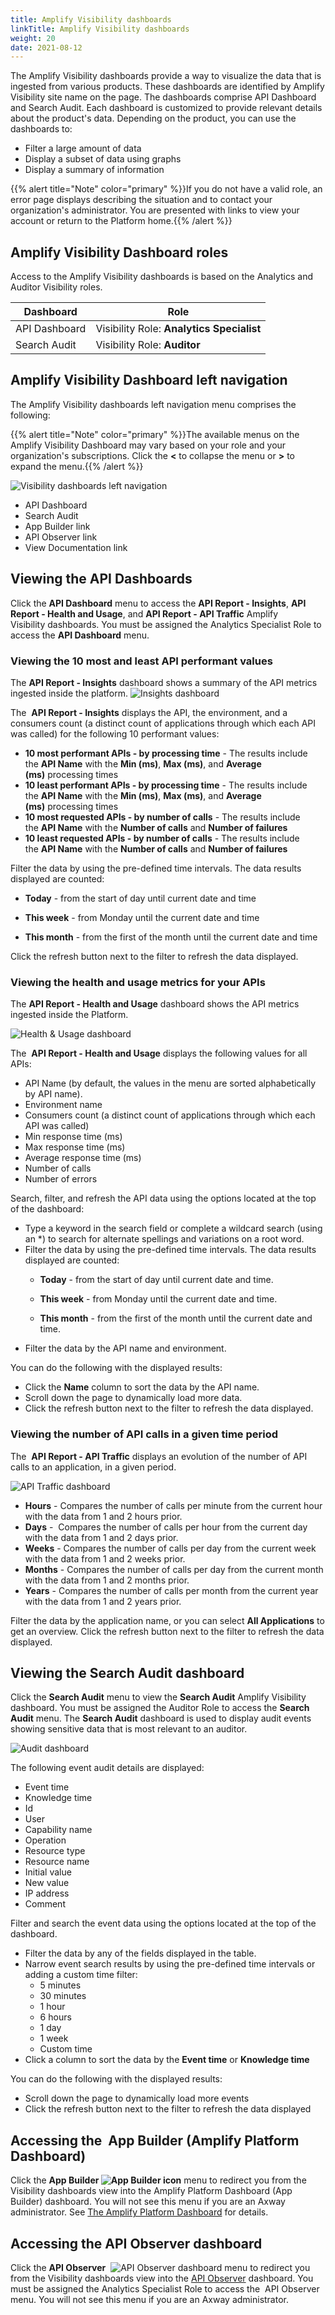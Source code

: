 ```yaml
---
title: Amplify Visibility dashboards
linkTitle: Amplify Visibility dashboards
weight: 20
date: 2021-08-12
---
```


The Amplify Visibility dashboards provide a way to visualize the data that is ingested from various products. These dashboards are identified by Amplify Visibility site name on the page. The dashboards comprise API Dashboard and Search Audit. Each dashboard is customized to provide relevant details about the product's data. Depending on the product, you can use the dashboards to:

* Filter a large amount of data
* Display a subset of data using graphs
* Display a summary of information

{{% alert title="Note" color="primary" %}}If you do not have a valid role, an error page displays describing the situation and to contact your organization's administrator. You are presented with links to view your account or return to the Platform home.{{% /alert %}}

## Amplify Visibility Dashboard roles

Access to the Amplify Visibility dashboards is based on the Analytics and Auditor Visibility roles.

| Dashboard | Role |
| --- | --- |
| API Dashboard | Visibility Role: **Analytics Specialist** |
| Search Audit | Visibility Role: **Auditor** |

## Amplify Visibility Dashboard left navigation

The Amplify Visibility dashboards left navigation menu comprises the following:

{{% alert title="Note" color="primary" %}}The available menus on the Amplify Visibility Dashboard may vary based on your role and your organization's subscriptions. Click the **<** to collapse the menu or **\>** to expand the menu.{{% /alert %}}

![Visibility dashboards left navigation](/Images/visibility_menu_left_menu.png)

* API Dashboard
* Search Audit
* App Builder link
* API Observer link
* View Documentation link

## Viewing the API Dashboards

Click the **API Dashboard** menu to access the **API Report - Insights**, **API Report - Health and Usage**, and **API Report - API Traffic** Amplify Visibility dashboards. You must be assigned the Analytics Specialist Role to access the **API Dashboard** menu.

### Viewing the 10 most and least API performant values

The **API Report - Insights** dashboard shows a summary of the API metrics ingested inside the platform.
![Insights dashboard](/Images/dashboard_insights.png)

The  **API Report - Insights** displays the API, the environment, and a consumers count (a distinct count of applications through which each API was called) for the following 10 performant values:

* **10 most performant APIs - by processing time** \- The results include the **API Name** with the **Min (ms)**, **Max (ms)**, and **Average (ms)** processing times
* **10 least performant APIs - by processing time** - The results include the **API Name** with the **Min (ms)**, **Max (ms)**, and **Average (ms)** processing times
* **10 most requested APIs - by number of calls** - The results include the **API Name** with the **Number of calls** and **Number of failures**
* **10 least requested APIs - by number of calls** - The results include the **API Name** with the **Number of calls** and **Number of failures**

Filter the data by using the pre-defined time intervals. The data results displayed are counted:

* **Today** - from the start of day until current date and time

* **This week** - from Monday until the current date and time
* **This month** - from the first of the month until the current date and time

Click the refresh button next to the filter to refresh the data displayed.

### Viewing the health and usage metrics for your APIs

The **API Report - Health and Usage** dashboard shows the API metrics ingested inside the Platform.

![Health & Usage dashboard](/Images/dashboard_health_and_usage.png)

The  **API Report - Health and Usage** displays the following values for all APIs:

* API Name (by default, the values in the menu are sorted alphabetically by API name).
* Environment name
* Consumers count (a distinct count of applications through which each API was called)
* Min response time (ms)
* Max response time (ms)
* Average response time (ms)
* Number of calls
* Number of errors

Search, filter, and refresh the API data using the options located at the top of the dashboard:

* Type a keyword in the search field or complete a wildcard search (using an \*) to search for alternate spellings and variations on a root word.
* Filter the data by using the pre-defined time intervals. The data results displayed are counted:
    * **Today** - from the start of day until current date and time.

    * **This week** - from Monday until the current date and time.
    * **This month** - from the first of the month until the current date and time.
* Filter the data by the API name and environment.

You can do the following with the displayed results:

* Click the **Name** column to sort the data by the API name.
* Scroll down the page to dynamically load more data.
* Click the refresh button next to the filter to refresh the data displayed.

### Viewing the number of API calls in a given time period

The  **API Report - API Traffic** displays an evolution of the number of API calls to an application, in a given period.

![API Traffic dashboard](/Images/dashboard_api_traffic.png)

* **Hours** \- Compares the number of calls per minute from the current hour with the data from 1 and 2 hours prior.
* **Days** -  Compares the number of calls per hour from the current day with the data from 1 and 2 days prior.
* **Weeks** \- Compares the number of calls per day from the current week with the data from 1 and 2 weeks prior.
* **Months** \- Compares the number of calls per day from the current month with the data from 1 and 2 months prior.
* **Years** - Compares the number of calls per month from the current year with the data from 1 and 2 years prior.

Filter the data by the application name, or you can select **All Applications** to get an overview. Click the refresh button next to the filter to refresh the data displayed.

## Viewing the Search Audit dashboard

Click the **Search Audit** menu to view the **Search Audit** Amplify Visibility dashboard. You must be assigned the Auditor Role to access the **Search Audit** menu. The **Search Audit** dashboard is used to display audit events showing sensitive data that is most relevant to an auditor.

![Audit dashboard](/Images/dashboard_searchaudit.png)

The following event audit details are displayed:

* Event time
* Knowledge time
* Id
* User
* Capability name
* Operation
* Resource type
* Resource name
* Initial value
* New value
* IP address
* Comment

Filter and search the event data using the options located at the top of the dashboard.

* Filter the data by any of the fields displayed in the table.
* Narrow event search results by using the pre-defined time intervals or adding a custom time filter:
    * 5 minutes
    * 30 minutes
    * 1 hour
    * 6 hours
    * 1 day
    * 1 week
    * Custom time
* Click a column to sort the data by the **Event time** or **Knowledge time**

You can do the following with the displayed results:

* Scroll down the page to dynamically load more events
* Click the refresh button next to the filter to refresh the data displayed

## Accessing the  App Builder (Amplify Platform Dashboard)

Click the **App Builder ![App Builder  icon](/Images/tab_app_builder.png)** menu to redirect you from the Visibility dashboards view into the Amplify Platform Dashboard (App Builder) dashboard. You will not see this menu if you are an Axway administrator. See [The Amplify Platform Dashboard](/docs/dashboard_guide/the_dashboards/platform_dashboard/) for details.

## Accessing the API Observer dashboard

Click the **API Observer**  ![API Observer dashboard](/Images/tab_apiobserver.png) menu to redirect you from the Visibility dashboards view into the [API Observer](https://docs.axway.com/bundle/amplify-central/page/docs/saas_api_gateway/quickstart/index.html#monitor-api-traffic) dashboard. You must be assigned the Analytics Specialist Role to access the  API Observer menu. You will not see this menu if you are an Axway administrator.
